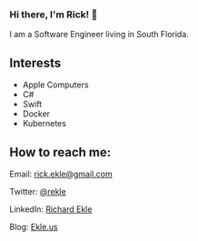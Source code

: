 ### Hi there, I'm Rick! 👋

I am a Software Engineer living in South Florida.

## Interests

* Apple Computers
* C#
* Swift
* Docker
* Kubernetes

## How to reach me:

Email: rick.ekle@gmail.com

Twitter: [@rekle](https://twitter.com/rekle)

LinkedIn: [Richard Ekle](https://www.linkedin.com/in/richardekle/)

Blog: [Ekle.us](https://ekle.us)


<!--
**rekle/rekle** is a ✨ _special_ ✨ repository because its `README.md` (this file) appears on your GitHub profile.

Here are some ideas to get you started:

- 🔭 I’m currently working on ...
- 🌱 I’m currently learning ...
- 👯 I’m looking to collaborate on ...
- 🤔 I’m looking for help with ...
- 💬 Ask me about ...
- 📫 How to reach me: ...
- 😄 Pronouns: ...
- ⚡ Fun fact: ...
-->
